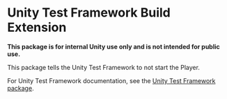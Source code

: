 # Unity Test Framework Build Extension

**This package is for internal Unity use only and is not intended for public use.**

This package tells the Unity Test Framework to not start the Player.

For Unity Test Framework documentation, see the [Unity Test Framework package](https://docs.unity3d.com/Packages/com.unity.test-framework@latest).
